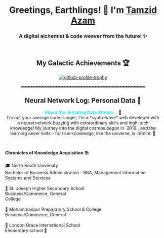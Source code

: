 <div>
  <h1 align="center">Greetings, Earthlings! 🚀 I'm <a href="https://tamzidazam.eu.org">Tamzid Azam</a></h1>
  <h3 align="center">A digital alchemist & code weaver from the future! ✨</h3>
</div>
<br>
<div>
  <h2 align="center">My Galactic Achievements 🏆</h2>
  <p align="center">
    <a href="https://github.com/ryo-ma/github-profile-trophy">
      <img src="https://github-profile-trophy.vercel.app/?username=tamzidazam&theme=onedark" alt="github-profile-trophy">
    </a>
  </p>
</div>
<hr style="border-top: 3px dashed #888; margin: 20px auto; width: 80%;">
<div>
  <h2 align="center">Neural Network Log: Personal Data 🧠</h2>
  <p align="center">
    <strong><span style="color: #00FFFF;">About Me: Initiating Data Stream...</span></strong> 📡<br>
    I'm not your average code-slinger; I'm a *synth-wave* web developer with a neural network buzzing with extraordinary skills and high-tech knowledge! My journey into the digital cosmos began in `2016`, and the learning never halts – for true knowledge, like the universe, is infinite! 🌌
  </p>
  <br>
  <p style="text-align: left;">
    <strong>Chronicles of Knowledge Acquisition</strong> 📚<br>
    <br>
    🎓 North South University<br>
    Bachelor of Business Administration - BBA, Management Information Systems and Services<br>
    <br>
    🏫 St. Joseph Higher Secondary School<br>
    Business/Commerce, General<br>
    College<br>
    <br>
    🏫 Mohammadpur Preparatory School & College<br>
    Business/Commerce, General<br>
    <br>
    🏫 London Grace International School<br>
    Elementary school 🌟
  </p>
</div>
